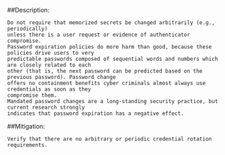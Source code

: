 ##Description:

	Do not require that memorized secrets be changed arbitrarily (e.g., periodically)
	unless there is a user request or evidence of authenticator compromise. 
	Password expiration policies do more harm than good, because these policies drive users to very
	predictable passwords composed of sequential words and numbers which are closely related to each
	other (that is, the next password can be predicted based on the previous password). Password change
	offers no containment benefits cyber criminals almost always use credentials as soon as they
	compromise them.
	Mandated password changes are a long-standing security practice, but current research strongly
	indicates that password expiration has a negative effect. 

##Mitigation:
	
	Verify that there are no arbitrary or periodic credential rotation requirements.
